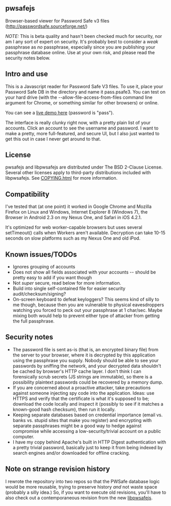 pwsafejs
---
Browser-based viewer for Password Safe v3 files (http://passwordsafe.sourceforge.net/)

*NOTE:* This is beta quality and hasn't been checked much for security, nor am I any sort of expert on security.  It's probably best to consider a _weak_ passphrase as _no_ passphrase, especially since you are publishing your passphrase database online.  Use at your own risk, and please read the security notes below.

Intro and use
---
This is a Javascript reader for Password Safe V3 files.  To use it, place your Password Safe DB in the directory and name it pass.psafe3.  You can test on your hard drive (with the --allow-file-access-from-files command line argument for Chrome, or something similar for other browsers) or online.

You can see a [live demo here](http://scintill.net/pwsafejs) (password is "pass").

The interface is really clunky right now, with a pretty plain list of your accounts.  Click an account to see the username and password.  I want to make a pretty, more full-featured, and secure UI, but I also just wanted to get this out in case I never get around to that.

License
---
pwsafejs and libpwsafejs are distributed under The BSD 2-Clause License.  Several other licenses apply to third-party distributions included with libpwsafejs.  See [COPYING.html](COPYING.html) for more information.

Compatibility
---
I've tested that (at one point) it worked in Google Chrome and Mozilla Firefox on Linux and Windows, Internet Explorer 8 (Windows 7), the Browser in Android 2.3 on my Nexus One, and Safari in iOS 4.2.1.

It's optimized for web worker-capable browsers but uses several setTimeout() calls when Workers aren't available.  Decryption can take 10-15 seconds on slow platforms such as my Nexus One and old iPod.

Known issues/TODOs
---
- Ignores grouping of accounts
- Does not show all fields associated with your accounts -- should be pretty easy to add if you want though
- Not _super_ secure, read below for more information.
- Build into single self-contained file for easier security audit/checksum/signing?
- On-screen keyboard to defeat keyloggers? This seems kind of silly to me though, because then you are vulnerable to physical eavesdroppers watching you forced to peck out your passphrase at 1 char/sec. Maybe mixing both would help to prevent either type of attacker from getting the full passphrase.

Security notes
---
- The password file is sent as-is (that is, an encrypted binary file) from the server to your browser, where it is decrypted by this application using the passphrase you supply.  Nobody should be able to see your passwords by sniffing the network, and your decrypted data shouldn't be cached by browser's HTTP cache layer.  I don't think I can forensically scrub secrets (JS strings are immutable), so there is a possibility plaintext passwords could be recovered by a memory dump.
- If you are concerned about a proactive attacker, take precautions against someone injecting spy code into the application.  Ideas: use HTTPS and verify that the certificate is what it's supposed to be; download the code locally and inspect it (possibly to see if it matches a known-good hash checksum), then run it locally.
- Keeping separate databases based on credential importance (email vs. banks vs. stupid sites that make you register) and encrypting with separate passphrases might be a good way to hedge against compromise while accessing a low-security/trivial account on a public computer.
- I have my copy behind Apache's built in HTTP Digest authentication with a pretty trivial password, basically just to keep it from being indexed by search engines and/or downloaded for offline cracking.

Note on strange revision history
---
I rewrote the repository into two repos so that the PWSafe database logic would be more reusable, trying to preserve history _and_ not waste space (probably a silly idea.)  So, if you want to execute old revisions, you'll have to also check out a contemporaneous revision from the new [libpwsafejs](http://github.com/scintill/libpwsafejs).
